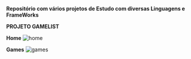 **Repositório com vários projetos de Estudo com diversas Linguagens e FrameWorks**


**PROJETO GAMELIST** 

**Home**
![home](https://github.com/andrematos90/ProjetosPraticos-DesenvolvimentoFullStack-/assets/103394184/f0f2b928-3904-48f2-ad2f-b9d7f86cc00e)

**Games**
![games](https://github.com/andrematos90/ProjetosPraticos-DesenvolvimentoFullStack-/assets/103394184/18688e49-4f18-411a-8080-9104bfcf1694)


